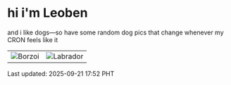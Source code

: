# hi i'm Leoben

and i like dogs—so have some random dog pics that change whenever my CRON feels like it

|  |  |
|--------|----------|
| ![Borzoi](https://random-dog-vercel.vercel.app/api/random-borzoi?v=1758448372) | ![Labrador](https://random-dog-vercel.vercel.app/api/random-labrador?v=1758448372) |

Last updated: 2025-09-21 17:52 PHT
